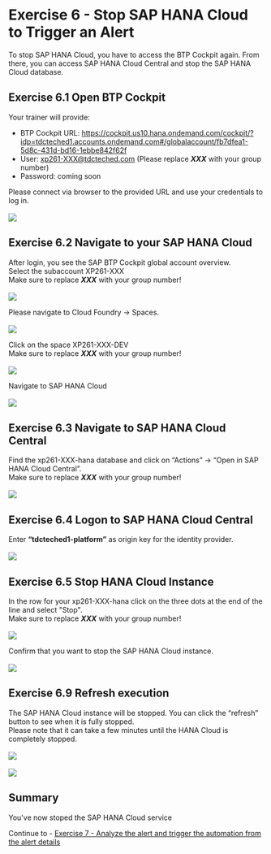 # Exercise 6 - Stop SAP HANA Cloud to Trigger an Alert

To stop SAP HANA Cloud, you have to access the BTP Cockpit again. From there, you can access SAP HANA Cloud Central and stop the SAP HANA Cloud database.

## Exercise 6.1 Open BTP Cockpit

Your trainer will provide:  
- BTP Cockpit URL: https://cockpit.us10.hana.ondemand.com/cockpit/?idp=tdcteched1.accounts.ondemand.com#/globalaccount/fb7dfea1-5d8c-431d-bd16-1ebbe842f62f
- User: xp261-XXX@tdcteched.com (Please replace _**XXX**_ with your group number) 
- Password: coming soon

Please connect via browser to the provided URL and use your credentials to log in.  
<br>![](/exercises/ex6/images/Ex6_1.png)

## Exercise 6.2 Navigate to your SAP HANA Cloud

After login, you see the SAP BTP Cockpit global account overview.  
Select the subaccount XP261-XXX  
Make sure to replace _**XXX**_ with your group number!  
<br>![](/exercises/ex6/images/Ex6_2a.png)

Please navigate to Cloud Foundry → Spaces.  
<br>![](/exercises/ex6/images/Ex6_2b.png)

Click on the space XP261-XXX-DEV  
Make sure to replace _**XXX**_ with your group number!  
<br>![](/exercises/ex6/images/Ex6_3.png)

Navigate to SAP HANA Cloud  
<br>![](/exercises/ex6/images/Ex6_4.png)

## Exercise 6.3 Navigate to SAP HANA Cloud Central

Find the xp261-XXX-hana database and click on “Actions” → “Open in SAP HANA Cloud Central”.  
Make sure to replace _**XXX**_ with your group number!  
<br>![](/exercises/ex6/images/Ex6_5.png)

## Exercise 6.4 Logon to SAP HANA Cloud Central

Enter **“tdcteched1-platform”** as origin key for the identity provider.  
<br>![](/exercises/ex6/images/Ex6_6.png)

## Exercise 6.5 Stop HANA Cloud Instance

In the row for your xp261-XXX-hana click on the three dots at the end of the line and select "Stop".  
Make sure to replace _**XXX**_ with your group number!  
<br>![](/exercises/ex6/images/Ex6_7.png)

Confirm that you want to stop the SAP HANA Cloud instance.  
<br>![](/exercises/ex6/images/Ex6_8.png)

## Exercise 6.9 Refresh execution

The SAP HANA Cloud instance will be stopped. You can click the “refresh” button to see when it is fully stopped.  
Please note that it can take a few minutes until the HANA Cloud is completely stopped.  
<br>![](/exercises/ex6/images/Ex6_9.png)  
<br>![](/exercises/ex6/images/Ex6_10.png)  

## Summary

You've now stoped the SAP HANA Cloud service

Continue to - [Exercise 7 -	Analyze the alert and trigger the automation from the alert details ](../ex7/README.md)
